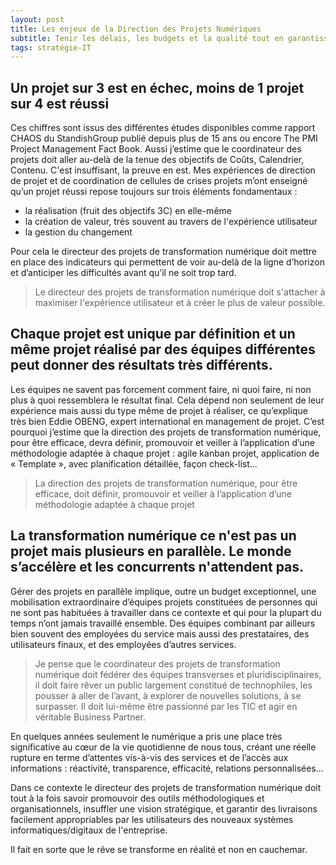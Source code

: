 ```yaml
---
layout: post
title: Les enjeux de la Direction des Projets Numériques
subtitle: Tenir les délais, les budgets et la qualité tout en garantissant la gestion du changement auprès des utilisateurs des futurs systèmes représente un vrai défi. Les enjeux de la coordination et du pilotage des projets de transformation numérique sont multiples.
tags: stratégie-IT
---
```

## Un projet sur 3 est en échec, moins de 1 projet sur 4 est réussi

Ces chiffres sont issus des différentes études disponibles comme rapport CHAOS du StandishGroup publié depuis plus de 15 ans ou encore The PMI Project Management Fact Book. Aussi j’estime que le coordinateur des projets doit aller au-delà de la tenue des objectifs de Coûts, Calendrier, Contenu. C'est insuffisant, la preuve en est. Mes expériences de direction de projet et de coordination de cellules de crises projets m’ont enseigné qu’un projet réussi repose toujours sur trois éléments fondamentaux :

- la réalisation (fruit des objectifs 3C) en elle-même
- la création de valeur, très souvent au travers de l'expérience utilisateur
- la gestion du changement

Pour cela le directeur des projets de transformation numérique doit mettre en place des indicateurs qui permettent de voir au-delà de la ligne d’horizon et d’anticiper les difficultés avant qu’il ne soit trop tard.

> Le directeur des projets de transformation numérique doit s'attacher à maximiser l'expérience utilisateur et à créer le plus de valeur possible.

## Chaque projet est unique par définition et un même projet réalisé par des équipes différentes peut donner des résultats très différents.

Les équipes ne savent pas forcement comment faire, ni quoi faire, ni non plus à quoi ressemblera le résultat final. Cela dépend non seulement de leur expérience mais aussi du type même de projet à réaliser, ce qu’explique très bien Eddie OBENG, expert international en management de projet. C’est pourquoi j’estime que la direction des projets de transformation numérique, pour être efficace, devra définir, promouvoir et veiller à l’application d’une méthodologie adaptée à chaque projet : agile kanban projet, application de « Template », avec planification détaillée, façon check-list...

> La direction des projets de transformation numérique, pour être efficace, doit définir, promouvoir et veiller à l’application d’une méthodologie adaptée à chaque projet

## La transformation numérique ce n'est pas un projet mais plusieurs en parallèle. Le monde s’accélère et les concurrents n'attendent pas.

Gérer des projets en parallèle implique, outre un budget exceptionnel, une mobilisation extraordinaire d’équipes projets constituées de personnes qui ne sont pas habituées à travailler dans ce contexte et qui pour la plupart du temps n’ont jamais travaillé ensemble. Des équipes combinant par ailleurs bien souvent des employées du service mais aussi des prestataires, des utilisateurs finaux, et des employées d’autres services.

> Je pense que le coordinateur des projets de transformation numérique doit fédérer des équipes transverses et pluridisciplinaires, il doit faire rêver un public largement constitué de technophiles, les pousser à aller de l’avant, à explorer de nouvelles solutions, à se surpasser. Il doit lui-même être passionné par les TIC et agir en véritable Business Partner.

En quelques années seulement le numérique a pris une place très significative au cœur de la vie quotidienne de nous tous, créant une réelle rupture en terme d’attentes vis-à-vis des services et de l’accès aux informations : réactivité, transparence, efficacité, relations personnalisées...

Dans ce contexte le directeur des projets de transformation numérique doit tout à la fois savoir promouvoir des outils méthodologiques et organisationnels, insuffler une vision stratégique, et garantir des livraisons facilement appropriables par les utilisateurs des nouveaux systèmes informatiques/digitaux de l'entreprise.

Il fait en sorte que le rêve se transforme en réalité et non en cauchemar.